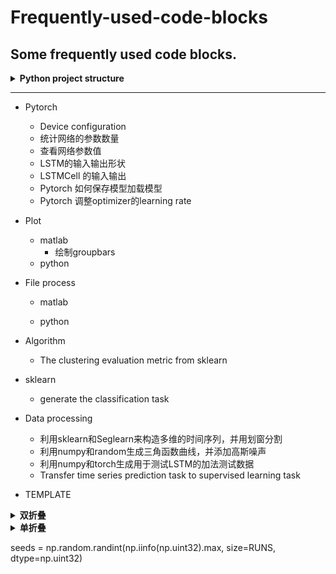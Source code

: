 # Frequently-used-code-blocks
Some frequently used code blocks.
---

<details>
<summary><strong>   Python project structure  </strong></summary>

Reference: [DeepADoTS](https://github.com/KDD-OpenSource/DeepADoTS]), Self's AnomalyDetection

  
<pre>
- Dataset(Fold)                - 保存和处理真实数据集
  - dataset1(Fold)                - 用来保存数据
  - dataset2(Fold)                - 用来保存数据
  - dataset.py(class)             - 数据集Class
  
- Simulation(Fold)             - 生成保存模拟数据集
  - dataset1(Fold)                - 用来保存数据
  - dataset1(Fold)                - 用来保存数据
  - simulation.py(Class)          - 仿真数据类
  
- Models(Fold)                 - 模型文件夹
  - algorithm_utils.py(Base)      - base function for other model 模型的通用函数定义
  - model1.py(Class)              - 定义model1的类
  - model2.py(Class)              - 定义model2的类
  
- Evaluation(Fold)             - 评价网络优劣
  - config.py(Helper)             - copy from DeepADoTS Des: create the logging file
  - evaluator(Class)              - input is list of dataset, list of models
  - evaluate_self(Exp)            - experiment to evaluate proposed method 
  - evaluate_deep(Exp)            - experiment to evaluate other deep method
  - evaluate_sk(Exp)              - experiment to evaluate traditional method
  - Results(Fold)                 - fold to save evaluation results
    - logs(Fold)                      - fold to save logging file
    - csv(Fold)                       - fold to save the csv results
    
- Analysis(Fold)               - 分析实验方法
  - evaluate_component1.py(exp)   - 衡量一个部分的效果
  - plotExample1.py(Exp)          - 可视化一个数据集的结果(从models,Evaluation中继承方法)
  - Results(Fold)                 - fold to save evaluation results
    - logs(Fold)                      - fold to save logging file
    - csv(Fold)                       - fold to save the csv results
</pre>
</details>

-----------------------------------------------------------------------------------------------------------------------------------

- Pytorch
  - Device configuration
  - 统计网络的参数数量
  - 查看网络参数值
  - LSTM的输入输出形状
  - LSTMCell 的输入输出
  - Pytorch 如何保存模型加载模型
  - Pytorch 调整optimizer的learning rate
- Plot
  - matlab
    - 绘制groupbars
  - python
  
- File process
  - matlab
  
  - python
  
- Algorithm
  - The clustering evaluation metric from sklearn

- sklearn
  - generate the classification task

- Data processing
  - 利用sklearn和Seglearn来构造多维的时间序列，并用划窗分割
  - 利用numpy和random生成三角函数曲线，并添加高斯噪声
  - 利用numpy和torch生成用于测试LSTM的加法测试数据
  - Transfer time series prediction task to supervised learning task
  
- TEMPLATE
<details><summary><strong>   双折叠  </strong></summary><blockquote>
  
        <details><summary><strong>   Title  </strong></summary><blockquote>
        <details><summary><strong>   Code  </strong></summary><blockquote>

        ```matlab
        code
        ```

        </blockquote></details>

        <details open><summary><strong>   Figure  </strong></summary>  
        <div align=left><img src ="https://github.com/zhaojiachen1994/Frequently-used-code-blocks/blob/master/Figures/groupedbar.png" width="300" height="150"/></div>
        </details>

        </blockquote></details>

        -----------------------------------------------------------------------------------------------------------------------------------

</blockquote></details>

<details><summary><strong>   单折叠  </strong></summary><blockquote>
  
    <details>
    <summary><strong>   Python ROC curves  </strong></summary>

     ```python
     
     ```

    </details>

    <div align=left><img src ="https://github.com/zhaojiachen1994/Frequently-used-code-blocks/blob/master/Figures/rocplot.png" width="200" height="120"/></div>

    -----------------------------------------------------------------------------------------------------------------------------------

</blockquote></details>

seeds = np.random.randint(np.iinfo(np.uint32).max, size=RUNS, dtype=np.uint32)
